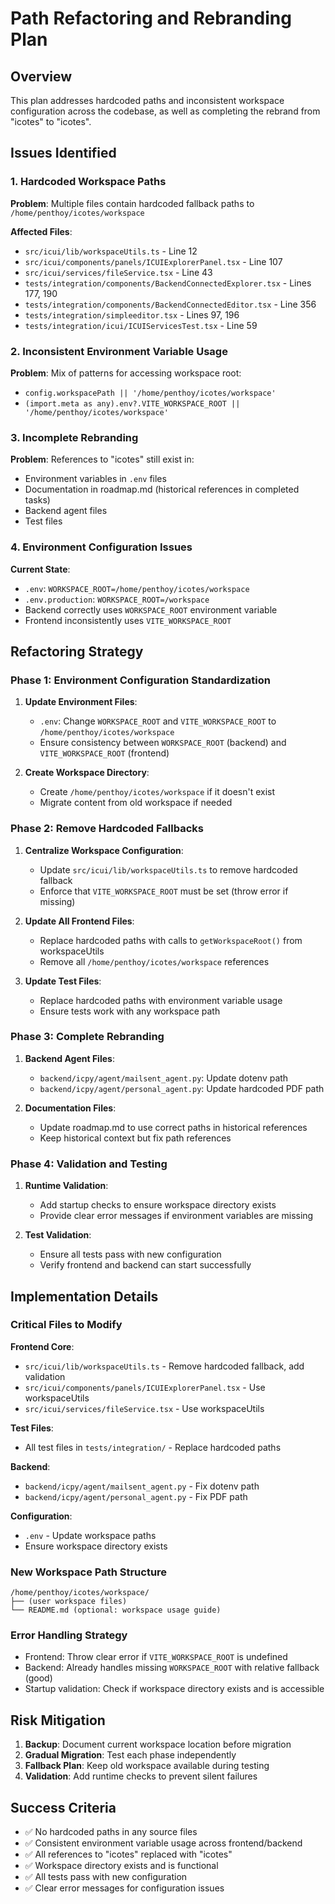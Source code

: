 # Path Refactoring and Rebranding Plan

## Overview
This plan addresses hardcoded paths and inconsistent workspace configuration across the codebase, as well as completing the rebrand from "icotes" to "icotes".

## Issues Identified

### 1. Hardcoded Workspace Paths
**Problem**: Multiple files contain hardcoded fallback paths to `/home/penthoy/icotes/workspace`

**Affected Files**:
- `src/icui/lib/workspaceUtils.ts` - Line 12
- `src/icui/components/panels/ICUIExplorerPanel.tsx` - Line 107  
- `src/icui/services/fileService.tsx` - Line 43
- `tests/integration/components/BackendConnectedExplorer.tsx` - Lines 177, 190
- `tests/integration/components/BackendConnectedEditor.tsx` - Line 356
- `tests/integration/simpleeditor.tsx` - Lines 97, 196
- `tests/integration/icui/ICUIServicesTest.tsx` - Line 59

### 2. Inconsistent Environment Variable Usage
**Problem**: Mix of patterns for accessing workspace root:
- `config.workspacePath || '/home/penthoy/icotes/workspace'`
- `(import.meta as any).env?.VITE_WORKSPACE_ROOT || '/home/penthoy/icotes/workspace'`

### 3. Incomplete Rebranding
**Problem**: References to "icotes" still exist in:
- Environment variables in `.env` files
- Documentation in roadmap.md (historical references in completed tasks)
- Backend agent files
- Test files

### 4. Environment Configuration Issues
**Current State**:
- `.env`: `WORKSPACE_ROOT=/home/penthoy/icotes/workspace`
- `.env.production`: `WORKSPACE_ROOT=/workspace`
- Backend correctly uses `WORKSPACE_ROOT` environment variable
- Frontend inconsistently uses `VITE_WORKSPACE_ROOT`

## Refactoring Strategy

### Phase 1: Environment Configuration Standardization
1. **Update Environment Files**:
   - `.env`: Change `WORKSPACE_ROOT` and `VITE_WORKSPACE_ROOT` to `/home/penthoy/icotes/workspace`
   - Ensure consistency between `WORKSPACE_ROOT` (backend) and `VITE_WORKSPACE_ROOT` (frontend)

2. **Create Workspace Directory**:
   - Create `/home/penthoy/icotes/workspace` if it doesn't exist
   - Migrate content from old workspace if needed

### Phase 2: Remove Hardcoded Fallbacks
1. **Centralize Workspace Configuration**:
   - Update `src/icui/lib/workspaceUtils.ts` to remove hardcoded fallback
   - Enforce that `VITE_WORKSPACE_ROOT` must be set (throw error if missing)

2. **Update All Frontend Files**:
   - Replace hardcoded paths with calls to `getWorkspaceRoot()` from workspaceUtils
   - Remove all `/home/penthoy/icotes/workspace` references

3. **Update Test Files**:
   - Replace hardcoded paths with environment variable usage
   - Ensure tests work with any workspace path

### Phase 3: Complete Rebranding
1. **Backend Agent Files**:
   - `backend/icpy/agent/mailsent_agent.py`: Update dotenv path
   - `backend/icpy/agent/personal_agent.py`: Update hardcoded PDF path

2. **Documentation Files**:
   - Update roadmap.md to use correct paths in historical references
   - Keep historical context but fix path references

### Phase 4: Validation and Testing
1. **Runtime Validation**:
   - Add startup checks to ensure workspace directory exists
   - Provide clear error messages if environment variables are missing

2. **Test Validation**:
   - Ensure all tests pass with new configuration
   - Verify frontend and backend can start successfully

## Implementation Details

### Critical Files to Modify

**Frontend Core**:
- `src/icui/lib/workspaceUtils.ts` - Remove hardcoded fallback, add validation
- `src/icui/components/panels/ICUIExplorerPanel.tsx` - Use workspaceUtils
- `src/icui/services/fileService.tsx` - Use workspaceUtils

**Test Files**:
- All test files in `tests/integration/` - Replace hardcoded paths

**Backend**:
- `backend/icpy/agent/mailsent_agent.py` - Fix dotenv path
- `backend/icpy/agent/personal_agent.py` - Fix PDF path

**Configuration**:
- `.env` - Update workspace paths
- Ensure workspace directory exists

### New Workspace Path Structure
```
/home/penthoy/icotes/workspace/
├── (user workspace files)
└── README.md (optional: workspace usage guide)
```

### Error Handling Strategy
- Frontend: Throw clear error if `VITE_WORKSPACE_ROOT` is undefined
- Backend: Already handles missing `WORKSPACE_ROOT` with relative fallback (good)
- Startup validation: Check if workspace directory exists and is accessible

## Risk Mitigation
1. **Backup**: Document current workspace location before migration
2. **Gradual Migration**: Test each phase independently
3. **Fallback Plan**: Keep old workspace available during testing
4. **Validation**: Add runtime checks to prevent silent failures

## Success Criteria
- ✅ No hardcoded paths in any source files
- ✅ Consistent environment variable usage across frontend/backend
- ✅ All references to "icotes" replaced with "icotes" 
- ✅ Workspace directory exists and is functional
- ✅ All tests pass with new configuration
- ✅ Clear error messages for configuration issues

